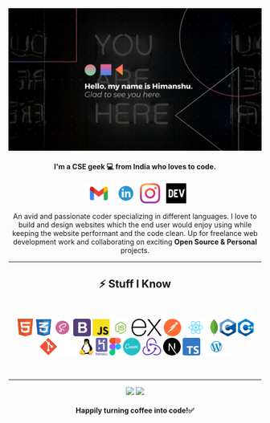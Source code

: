 <img  src="https://github.com/himakhaitan/himakhaitan/blob/main/1.jpg">

<h4 align="center">I'm a CSE geek 💻 from India who loves to code.</h4>

<p align="center">
  <a href="mailto:himanshukhaitan10@gmail.com" target="_blank"><img height="40" src = "https://github.com/himakhaitan/himakhaitan/blob/main/icons/mail.png"></a>
  <a href="https://www.linkedin.com/in/himanshu-khaitan-431666204/" target="_blank"><img height="40" src = "https://github.com/himakhaitan/himakhaitan/blob/main/icons/linkedin.png"></a>&nbsp;&nbsp;<a href="https://www.instagram.com/hima_khaitan/" target="_blank"><img height="40" src = "https://github.com/himakhaitan/himakhaitan/blob/main/icons/insta.png"></a>&nbsp;&nbsp;
  <a href="https://dev.to/hima_khaitan" target="_blank"><img height="40" src = "https://github.com/himakhaitan/himakhaitan/blob/main/icons/dev.png"></a>
</p>

<p align="center">An avid and passionate coder specializing in different languages. I love to build and design websites which the end user would enjoy using while keeping the website performant and the code clean. Up for freelance web development work and collaborating on exciting <b>Open Source & Personal</b> projects.</p>

---

<h2 align="center">⚡ Stuff I Know</h2>
<br/>
<p align="center">
<img src="https://github.com/himakhaitan/himakhaitan/blob/main/icons/html5.png" height="35">
<img src="https://github.com/himakhaitan/himakhaitan/blob/main/icons/css.png" height="35"> 
<img src="https://github.com/himakhaitan/himakhaitan/blob/main/icons/sass.png" height="35"> 
<img src="https://github.com/himakhaitan/himakhaitan/blob/main/icons/bootstrap.png" height="35"> 
<img src="https://github.com/himakhaitan/himakhaitan/blob/main/icons/js.png" height="35"> 
<img src="https://github.com/himakhaitan/himakhaitan/blob/main/icons/node.png" height="35"> 
<img src="https://github.com/himakhaitan/himakhaitan/blob/main/icons/expressjs.png" height="35"> 
<img src="https://github.com/himakhaitan/himakhaitan/blob/main/icons/postman.png" height="35"> 
<img src="https://github.com/himakhaitan/himakhaitan/blob/main/icons/react.png" height="35"> 
<img src="https://github.com/himakhaitan/himakhaitan/blob/main/icons/mongo.png" height="35"> 
<img src="https://github.com/himakhaitan/himakhaitan/blob/main/icons/c.png" height="35"> 
<img src="https://github.com/himakhaitan/himakhaitan/blob/main/icons/cpp.png" height="35"> 
<img src="https://github.com/himakhaitan/himakhaitan/blob/main/icons/git.png" height="35"> 
<img src="https://github.com/himakhaitan/himakhaitan/blob/main/icons/github.png" height="35"> 
<img src="https://github.com/himakhaitan/himakhaitan/blob/main/icons/linux.png" height="35"> 
<img src="https://github.com/himakhaitan/himakhaitan/blob/main/icons/heroku.png" height="35"> 
<img src="https://github.com/himakhaitan/himakhaitan/blob/main/icons/figma.png" height="35"> 
<img src="https://github.com/himakhaitan/himakhaitan/blob/main/icons/canva.png" height="35">
<img src="https://github.com/himakhaitan/himakhaitan/blob/main/icons/redux.png" height="35"> 
<img src="https://github.com/himakhaitan/himakhaitan/blob/main/icons/next-js.png" height="35"> 
<img src="https://github.com/himakhaitan/himakhaitan/blob/main/icons/typescript.png" height="35"> 
<img src="https://github.com/himakhaitan/himakhaitan/blob/main/icons/wordpress.png" height="35"> 
</p>

<br />

---

<p align="center">
  <img src="https://github-readme-streak-stats.herokuapp.com?user=himakhaitan&theme=tokyonight&hide_border=true&fire=DD2727"/>
    <img src="https://github-readme-stats.vercel.app/api?username=himakhaitan&show_icons=true&hide_border=true&theme=tokyonight&hide_border=true&fire=DD2727"/>

</p>

<h4 align="center">Happily turning coffee into code!✅</h4>
